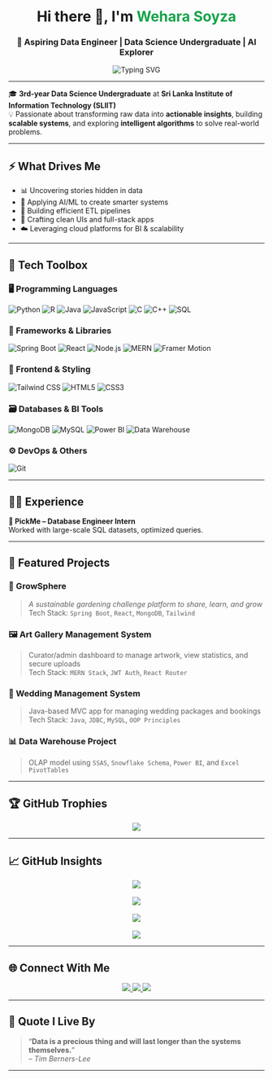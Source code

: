 <h1 align="center">Hi there 👋, I'm <span style="color:#16a34a;">Wehara Soyza</span></h1>
<h3 align="center">🚀 Aspiring Data Engineer | Data Science Undergraduate | AI Explorer</h3>

<p align="center">
  <img src="https://readme-typing-svg.demolab.com?font=Fira+Code&weight=500&size=22&pause=1000&center=true&vCenter=true&width=500&lines=SLIIT+Data+Science+Undergraduate;Data+Engineering+%7C+ML+Explorer+%7C+Full+Stack+Developer" alt="Typing SVG" />
</p>

---

🎓 **3rd-year Data Science Undergraduate** at **Sri Lanka Institute of Information Technology (SLIIT)**  
💡 Passionate about transforming raw data into **actionable insights**, building **scalable systems**, and exploring **intelligent algorithms** to solve real-world problems.

---

## ⚡ What Drives Me
- 📊 Uncovering stories hidden in data  
- 🧠 Applying AI/ML to create smarter systems  
- 🔄 Building efficient ETL pipelines  
- 🌱 Crafting clean UIs and full-stack apps  
- ☁️ Leveraging cloud platforms for BI & scalability  

---

## 🧠 Tech Toolbox

### 🖥️ Programming Languages
![Python](https://img.shields.io/badge/Python-3776AB?style=for-the-badge&logo=python&logoColor=white)
![R](https://img.shields.io/badge/R-276DC3?style=for-the-badge&logo=r&logoColor=white)
![Java](https://img.shields.io/badge/Java-ED8B00?style=for-the-badge&logo=openjdk&logoColor=white)
![JavaScript](https://img.shields.io/badge/JavaScript-F7DF1E?style=for-the-badge&logo=javascript&logoColor=black)
![C](https://img.shields.io/badge/C-A8B9CC?style=for-the-badge&logo=c&logoColor=black)
![C++](https://img.shields.io/badge/C++-00599C?style=for-the-badge&logo=c%2B%2B&logoColor=white)
![SQL](https://img.shields.io/badge/SQL-4479A1?style=for-the-badge&logo=postgresql&logoColor=white)

### 🚀 Frameworks & Libraries
![Spring Boot](https://img.shields.io/badge/Spring_Boot-6DB33F?style=for-the-badge&logo=springboot&logoColor=white)
![React](https://img.shields.io/badge/React-61DAFB?style=for-the-badge&logo=react&logoColor=black)
![Node.js](https://img.shields.io/badge/Node.js-339933?style=for-the-badge&logo=nodedotjs&logoColor=white)
![MERN](https://img.shields.io/badge/MERN-47A248?style=for-the-badge&logo=mongodb&logoColor=white)
![Framer Motion](https://img.shields.io/badge/Framer_Motion-0055FF?style=for-the-badge&logo=framer&logoColor=white)

### 🎨 Frontend & Styling
![Tailwind CSS](https://img.shields.io/badge/Tailwind_CSS-06B6D4?style=for-the-badge&logo=tailwindcss&logoColor=white)
![HTML5](https://img.shields.io/badge/HTML5-E34F26?style=for-the-badge&logo=html5&logoColor=white)
![CSS3](https://img.shields.io/badge/CSS3-1572B6?style=for-the-badge&logo=css3&logoColor=white)

### 🗃️ Databases & BI Tools
![MongoDB](https://img.shields.io/badge/MongoDB-47A248?style=for-the-badge&logo=mongodb&logoColor=white)
![MySQL](https://img.shields.io/badge/MySQL-4479A1?style=for-the-badge&logo=mysql&logoColor=white)
![Power BI](https://img.shields.io/badge/Power_BI-F2C811?style=for-the-badge&logo=powerbi&logoColor=black)
![Data Warehouse](https://img.shields.io/badge/Data_Warehouse-FF6B00?style=for-the-badge&logo=databricks&logoColor=white)

### ⚙️ DevOps & Others
![Git](https://img.shields.io/badge/Git-F05032?style=for-the-badge&logo=git&logoColor=white)

---

## 👨‍💻 Experience

**🔹 PickMe – Database Engineer Intern**  
Worked with large-scale SQL datasets, optimized queries.

---

## 🌟 Featured Projects

### 🌿 GrowSphere
> *A sustainable gardening challenge platform to share, learn, and grow*  
Tech Stack: `Spring Boot`, `React`, `MongoDB`, `Tailwind`

### 🖼️ Art Gallery Management System  
> Curator/admin dashboard to manage artwork, view statistics, and secure uploads  
Tech Stack: `MERN Stack`, `JWT Auth`, `React Router`

### 💍 Wedding Management System  
> Java-based MVC app for managing wedding packages and bookings  
Tech Stack: `Java`, `JDBC`, `MySQL`, `OOP Principles`

### 📊 Data Warehouse Project  
> OLAP model using `SSAS`, `Snowflake Schema`, `Power BI`, and `Excel PivotTables`

---

## 🏆 GitHub Trophies
<p align="center">
  <img src="https://github-profile-trophy.vercel.app/?username=weharaSliit&theme=onestar&no-frame=true&margin-w=15&margin-h=15" />
</p>

---

## 📈 GitHub Insights

<p align="center">
  <img src="https://github-readme-stats.vercel.app/api?username=weharaSliit&show_icons=true&theme=tokyonight&hide_border=true&include_all_commits=true&count_private=true" />
  <br><br>
  <img src="https://github-readme-streak-stats.herokuapp.com/?user=weharaSliit&theme=tokyonight&hide_border=true" />
  <br><br>
  <img src="https://github-readme-stats.vercel.app/api/top-langs/?username=weharaSliit&layout=compact&theme=tokyonight&hide_border=true" />
  <br><br>
  <img src="https://github-profile-summary-cards.vercel.app/api/cards/profile-details?username=weharaSliit&theme=tokyonight" />
</p>

---

## 🌐 Connect With Me

<p align="center">
  <a href="https://wehara-soyza.vercel.app/" target="_blank">
    <img src="https://img.shields.io/badge/Portfolio-16a34a?style=for-the-badge&logo=vercel&logoColor=white"/>
  </a>
  <a href="mailto:soyzawehara@gmail.com">
    <img src="https://img.shields.io/badge/Gmail-D14836?style=for-the-badge&logo=gmail&logoColor=white"/>
  </a>
  <a href="https://www.linkedin.com/in/wehara-soyza-596717322">
    <img src="https://img.shields.io/badge/LinkedIn-0077B5?style=for-the-badge&logo=linkedin&logoColor=white"/>
  </a>
</p>

---

## 💬 Quote I Live By  
> “**Data is a precious thing and will last longer than the systems themselves.**”  
> – *Tim Berners-Lee*

---

